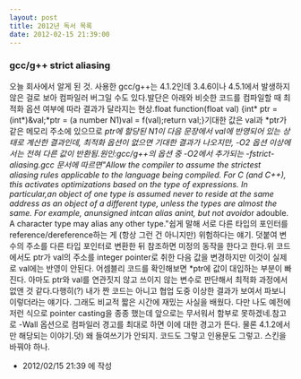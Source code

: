 ```yaml
---
layout: post
title: 2012년 독서 목록
date: 2012-02-15 21:39:00
---
```


### gcc/g++ strict aliasing

오늘 회사에서 알게 된 것. 사용한 gcc/g++는 4.1.2인데 3.4.6이나 4.5.1에서 발생하지 않은 걸로 보아 컴파일러 버그일 수도 있다.발단은 아래와 비슷한 코드를 컴파일할 때 최적화 옵션 여부에 따라 결과가 달라지는 현상.float function(float val) {int* ptr = (int*)&val;*ptr = (a number N1)val = f(val);return val;}기대한 값은 val과 *ptr가 같은 메모리 주소에 있으므로 *ptr에 할당된 N1이 다음 문장에서 val에 반영되어 있는 상태로 계산한 결과인데, 최적화 옵션이 없으면 기대한 결과가 나오지만, -O2 옵션 이상에서는 전혀 다른 값이 반환됨.원인:gcc/g++의 옵션 중 -O2에서 추가되는 -fstrict-aliasing.gcc 문서에 따르면"Allow the compiler to assume the strictest aliasing rules applicable to the language being compiled. For C (and C++), this activates optimizations based on the type of expressions. In particular,an object of one type is assumed never to reside at the same address as an object of a different type, unless the types are almost the same. For example, anunsigned intcan alias anint, but not avoid*or adouble. A character type may alias any other type."쉽게 말해 서로 다른 타입의 포인터를 reference/dereference하는 게 (항상 그런 건 아니지만) 위험하다는 얘기. 덧붙여 변수의 주소를 다른 타입 포인터로 변환한 뒤 참조하면 미정의 동작을 한다고 한다.위 코드에서도 ptr가 val의 주소를 integer pointer로 취한 다음 값을 변경하지만 이것이 실제로 val에는 반영이 안된다. 어셈블리 코드를 확인해보면 *ptr에 값이 대입하는 부분이 빠진다. 아마도 ptr와 val를 연관짓지 않고 쓰이지 않는 변수로 판단해서 최적화 과정에서 없앤 것 같다.다행히(?) 내가 짠 코드는 아니고 협업 도중 이상한 결과가 보여서 파보니 이렇더라는 얘기다. 그래도 비교적 짧은 시간에 재밌는 사실을 배웠다. 다만 나도 예전에 저런 식으로 pointer casting을 종종 했는데 앞으로는 무서워서 함부로 못하겠네.참고로 -Wall 옵션으로 컴파일러 경고를 최대로 하면 이에 대한 경고가 뜬다. 물론 4.1.2에서만 해당되는 이야기.덧) 왜 들여쓰기가 안되지. 코드도 그렇고 인용문도 그렇고. 스킨을 바꿔야 하나.



- 2012/02/15 21:39 에 작성